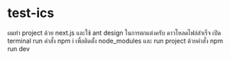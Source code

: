 # test-ics

ผมทำ project ด้วย next.js และใช้ ant design ในการตกแต่งครับ 
ดาวโหลดไฟล์สำเร็จ เปิด terminal run คำสั่ง npm i เพื่อติดตั้ง node_modules
และ run project ด้วยคำสั่ง npm run dev

